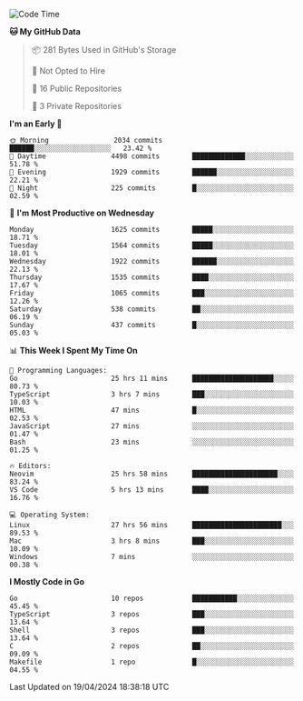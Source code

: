 <!--START_SECTION:waka-->
![Code Time](http://img.shields.io/badge/Code%20Time-527%20hrs%2046%20mins-blue)

**🐱 My GitHub Data** 

> 📦 281 Bytes Used in GitHub's Storage 
 > 
> 🚫 Not Opted to Hire
 > 
> 📜 16 Public Repositories 
 > 
> 🔑 3 Private Repositories 
 > 
**I'm an Early 🐤** 

```text
🌞 Morning                2034 commits        ██████░░░░░░░░░░░░░░░░░░░   23.42 % 
🌆 Daytime                4498 commits        █████████████░░░░░░░░░░░░   51.78 % 
🌃 Evening                1929 commits        ██████░░░░░░░░░░░░░░░░░░░   22.21 % 
🌙 Night                  225 commits         █░░░░░░░░░░░░░░░░░░░░░░░░   02.59 % 
```
📅 **I'm Most Productive on Wednesday** 

```text
Monday                   1625 commits        █████░░░░░░░░░░░░░░░░░░░░   18.71 % 
Tuesday                  1564 commits        █████░░░░░░░░░░░░░░░░░░░░   18.01 % 
Wednesday                1922 commits        ██████░░░░░░░░░░░░░░░░░░░   22.13 % 
Thursday                 1535 commits        ████░░░░░░░░░░░░░░░░░░░░░   17.67 % 
Friday                   1065 commits        ███░░░░░░░░░░░░░░░░░░░░░░   12.26 % 
Saturday                 538 commits         ██░░░░░░░░░░░░░░░░░░░░░░░   06.19 % 
Sunday                   437 commits         █░░░░░░░░░░░░░░░░░░░░░░░░   05.03 % 
```


📊 **This Week I Spent My Time On** 

```text
💬 Programming Languages: 
Go                       25 hrs 11 mins      ████████████████████░░░░░   80.73 % 
TypeScript               3 hrs 7 mins        ███░░░░░░░░░░░░░░░░░░░░░░   10.03 % 
HTML                     47 mins             █░░░░░░░░░░░░░░░░░░░░░░░░   02.53 % 
JavaScript               27 mins             ░░░░░░░░░░░░░░░░░░░░░░░░░   01.47 % 
Bash                     23 mins             ░░░░░░░░░░░░░░░░░░░░░░░░░   01.25 % 

🔥 Editors: 
Neovim                   25 hrs 58 mins      █████████████████████░░░░   83.24 % 
VS Code                  5 hrs 13 mins       ████░░░░░░░░░░░░░░░░░░░░░   16.76 % 

💻 Operating System: 
Linux                    27 hrs 56 mins      ██████████████████████░░░   89.53 % 
Mac                      3 hrs 8 mins        ███░░░░░░░░░░░░░░░░░░░░░░   10.09 % 
Windows                  7 mins              ░░░░░░░░░░░░░░░░░░░░░░░░░   00.38 % 
```

**I Mostly Code in Go** 

```text
Go                       10 repos            ███████████░░░░░░░░░░░░░░   45.45 % 
TypeScript               3 repos             ███░░░░░░░░░░░░░░░░░░░░░░   13.64 % 
Shell                    3 repos             ███░░░░░░░░░░░░░░░░░░░░░░   13.64 % 
C                        2 repos             ██░░░░░░░░░░░░░░░░░░░░░░░   09.09 % 
Makefile                 1 repo              █░░░░░░░░░░░░░░░░░░░░░░░░   04.55 % 
```




 Last Updated on 19/04/2024 18:38:18 UTC
<!--END_SECTION:waka-->
